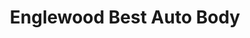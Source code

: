 ---
title: "Englewood Best Auto Body"
url: /englewood/englewood-best-auto-body/
shop: Autowerkstatt
---